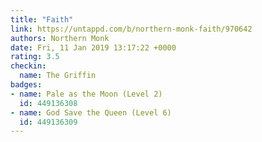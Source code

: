 ```yaml
---
title: "Faith"
link: https://untappd.com/b/northern-monk-faith/970642
authors: Northern Monk
date: Fri, 11 Jan 2019 13:17:22 +0000
rating: 3.5
checkin:
  name: The Griffin
badges:
- name: Pale as the Moon (Level 2)
  id: 449136308
- name: God Save the Queen (Level 6)
  id: 449136309
---
```

